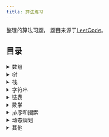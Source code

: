 ```yaml
---
title: 算法练习
---
```


整理的算法习题， 题目来源于[LeetCode](https://leetcode-cn.com/)。

## 目录
		
<details>
  <summary>数组</summary>
  
  - [存在重复元素](https://luhaifeng666.github.io/arithmetic-practice/notes/exercises/array/containsDuplicate.html)
  - [两个数组的交集 II](https://luhaifeng666.github.io/arithmetic-practice/notes/exercises/array/intersect.html)
  - [有效的数独](https://luhaifeng666.github.io/arithmetic-practice/notes/exercises/array/isValidSudoku.html)
  - [买卖股票的最佳时机 II](https://luhaifeng666.github.io/arithmetic-practice/notes/exercises/array/maxProfit.html)
  - [合并两个有序数组](https://luhaifeng666.github.io/arithmetic-practice/notes/exercises/array/merge.html)
  - [学生分数的最小差值](https://luhaifeng666.github.io/arithmetic-practice/notes/exercises/array/minimumDifference.html)
  - [缺失数字](https://luhaifeng666.github.io/arithmetic-practice/notes/exercises/array/missingNumber.html)
  - [移动零](https://luhaifeng666.github.io/arithmetic-practice/notes/exercises/array/moveZeroes.html)
  - [加一](https://luhaifeng666.github.io/arithmetic-practice/notes/exercises/array/plusOne.html)
  - [删除排序数组中的重复项](https://luhaifeng666.github.io/arithmetic-practice/notes/exercises/array/removeDuplicates.html)
  - [旋转数组](https://luhaifeng666.github.io/arithmetic-practice/notes/exercises/array/rotate.html)
  - [旋转图像](https://luhaifeng666.github.io/arithmetic-practice/notes/exercises/array/rotateImage.html)
  - [只出现一次的数字](https://luhaifeng666.github.io/arithmetic-practice/notes/exercises/array/singleNumber.html)
  - [打乱数组](https://luhaifeng666.github.io/arithmetic-practice/notes/exercises/array/solution.html)
  - [两数之和](https://luhaifeng666.github.io/arithmetic-practice/notes/exercises/array/twoSum.html)
 </details> 
<details>
  <summary>树</summary>
  
  - [对称二叉树](https://luhaifeng666.github.io/arithmetic-practice/notes/exercises/tree/isSymmetric.html)
  - [验证二叉搜索树](https://luhaifeng666.github.io/arithmetic-practice/notes/exercises/tree/isValidBST.html)
  - [二叉树的层序遍历](https://luhaifeng666.github.io/arithmetic-practice/notes/exercises/tree/levelNode.html)
  - [二叉树的最大深度](https://luhaifeng666.github.io/arithmetic-practice/notes/exercises/tree/maxDepth.html)
  - [二叉树的前序遍历](https://luhaifeng666.github.io/arithmetic-practice/notes/exercises/tree/preorderTraversal.html)
  - [将有序数组转换为二叉搜索树](https://luhaifeng666.github.io/arithmetic-practice/notes/exercises/tree/sortedArrayToBST.html)
 </details> 
<details>
  <summary>栈</summary>
  
  - [有效的括号](https://luhaifeng666.github.io/arithmetic-practice/notes/exercises/stack/isValid.html)
  - [最小栈](https://luhaifeng666.github.io/arithmetic-practice/notes/exercises/stack/minStack.html)
 </details> 
<details>
  <summary>字符串</summary>
  
  - [外观数列](https://luhaifeng666.github.io/arithmetic-practice/notes/exercises/string/countAndSay.html)
  - [字符串中的第一个唯一字符](https://luhaifeng666.github.io/arithmetic-practice/notes/exercises/string/firstUniqChar.html)
  - [有效的字母异位词](https://luhaifeng666.github.io/arithmetic-practice/notes/exercises/string/isAnagram.html)
  - [验证回文串](https://luhaifeng666.github.io/arithmetic-practice/notes/exercises/string/isPalindrome.html)
  - [最长公共前缀](https://luhaifeng666.github.io/arithmetic-practice/notes/exercises/string/longestCommonPrefix.html)
  - [字符串转换整数 (atoi)](https://luhaifeng666.github.io/arithmetic-practice/notes/exercises/string/myAtoi.html)
  - [整数反转](https://luhaifeng666.github.io/arithmetic-practice/notes/exercises/string/reverse.html)
  - [反转字符串](https://luhaifeng666.github.io/arithmetic-practice/notes/exercises/string/reverseString.html)
  - [将句子排序](https://luhaifeng666.github.io/arithmetic-practice/notes/exercises/string/sortSentence.html)
  - [实现 strStr()](https://luhaifeng666.github.io/arithmetic-practice/notes/exercises/string/strStr.html)
 </details> 
<details>
  <summary>链表</summary>
  
  - [删除链表中的节点](https://luhaifeng666.github.io/arithmetic-practice/notes/exercises/chainTable/deleteNode.html)
  - [环形链表](https://luhaifeng666.github.io/arithmetic-practice/notes/exercises/chainTable/hasCycle.html)
  - [回文链表](https://luhaifeng666.github.io/arithmetic-practice/notes/exercises/chainTable/isPalindrome.html)
  - [合并两个有序链表](https://luhaifeng666.github.io/arithmetic-practice/notes/exercises/chainTable/mergeTwoLists.html)
  - [删除链表的倒数第N个节点](https://luhaifeng666.github.io/arithmetic-practice/notes/exercises/chainTable/removeNthFromEnd.html)
  - [反转链表](https://luhaifeng666.github.io/arithmetic-practice/notes/exercises/chainTable/reverseList.html)
 </details> 
<details>
  <summary>数学</summary>
  
  - [计数质数](https://luhaifeng666.github.io/arithmetic-practice/notes/exercises/math/countPrimes.html)
  - [Fizz Buzz](https://luhaifeng666.github.io/arithmetic-practice/notes/exercises/math/fuzzBuzz.html)
  - [3的幂](https://luhaifeng666.github.io/arithmetic-practice/notes/exercises/math/isPowerOfThree.html)
  - [罗马数字转整数](https://luhaifeng666.github.io/arithmetic-practice/notes/exercises/math/romanToInt.html)
 </details> 
<details>
  <summary>排序和搜索</summary>
  
  - [第一个错误的版本](https://luhaifeng666.github.io/arithmetic-practice/notes/exercises/sort/isBadVersion.html)
 </details> 
<details>
  <summary>动态规划</summary>
  
  - [爬楼梯](https://luhaifeng666.github.io/arithmetic-practice/notes/exercises/dp/climbStairs.html)
  - [买卖股票的最佳时机](https://luhaifeng666.github.io/arithmetic-practice/notes/exercises/dp/maxProfit.html)
  - [最大子序和](https://luhaifeng666.github.io/arithmetic-practice/notes/exercises/dp/maxSubArray.html)
  - [打家劫舍](https://luhaifeng666.github.io/arithmetic-practice/notes/exercises/dp/rob.html)
 </details> 
<details>
  <summary>其他</summary>
  
  - [杨辉三角](https://luhaifeng666.github.io/arithmetic-practice/notes/exercises/other/generate.html)
  - [汉明距离](https://luhaifeng666.github.io/arithmetic-practice/notes/exercises/other/hammingDistance.html)
  - [位1的个数](https://luhaifeng666.github.io/arithmetic-practice/notes/exercises/other/hammingWeight.html)
  - [颠倒二进制位](https://luhaifeng666.github.io/arithmetic-practice/notes/exercises/other/reverseBits.html)
 </details> 
